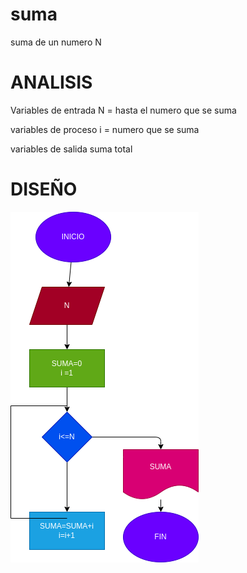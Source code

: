 # suma
suma de un numero N

# ANALISIS

Variables de entrada
N = hasta el  numero que se suma

variables de proceso
i = numero que se suma

variables de salida
suma total

# DISEÑO
![Diagrama de flujo](diagrama.png "diagrama de flujo")
